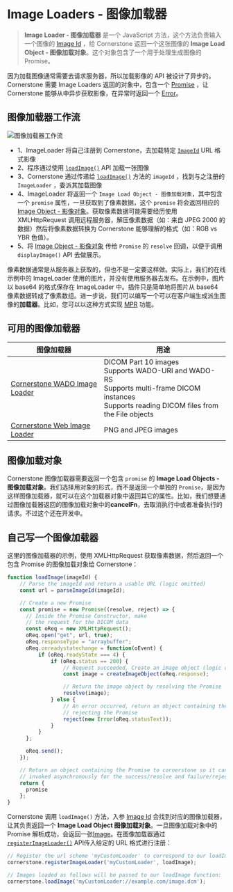 # Image Loaders - 图像加载器
> **Image Loader - 图像加载器** 是一个 JavaScript 方法，这个方法负责输入一个图像的 [Image Id](image-ids.md) ，给 Cornerstone 返回一个这张图像的 **Image Load Object - 图像加载对象**。这个对象包含了一个用于处理生成图像的 Promise。

因为加载图像通常需要去请求服务器，所以加载影像的 API 被设计了异步的。Cornerstone 需要 Image Loaders 返回的对象中，包含一个 [Promise](https://developer.mozilla.org/zh-CN/docs/Web/JavaScript/Reference/Global_Objects/Promise) ，让 Cornerstone 能够从中异步获取影像，在异常时返回一个 [Error](https://developer.mozilla.org/zh-CN/docs/Web/JavaScript/Reference/Global_Objects/Error)。

## 图像加载器工作流

<img :src="$withBase('/assets/img/image-loader-workflow.png')" alt="图像加载器工作流">

- 1、ImageLoader 将自己注册到 Cornerstone，去加载特定 [`ImageId`](../image-ids.md) URL 格式影像
- 2、程序通过使用 [`loadImage()`](../api.md#loadImage) API 加载一张图像
- 3、Cornerstone 通过传递给 [`loadImage()`](../api.md#loadImage) 方法的 `imageId` ，找到与之注册的 `ImageLoader` ，委派其加载图像
- 4、ImageLoader 将返回一个 `Image Load Object - 图像加载对象`，其中包含一个 `promise` 属性，一旦获取到了像素数据，这个 `promise` 将会返回相应的 [Image Object - 影像对象](./images.md)。获取像素数据可能需要经历使用 XMLHttpRequest 调用远程服务器，解压像素数据（如：来自 JPEG 2000 的数据）然后将像素数据转换为 Cornerstone 能够理解的格式（如：RGB vs YBR 色值）。
- 5、将 [Image Object - 影像对象](./images.md) 传给 `Promise` 的 `resolve` 回调，以便于调用 `displayImage()` API 去做展示。

像素数据通常是从服务器上获取的，但也不是一定要这样做。实际上，我们的在线示例中的 ImageLoader 使用的图片，并没有使用服务器去发布。在示例中，图片以 base64 的格式保存在 ImageLoader 中。插件只是简单地将图片从 base64 像素数据转成了像素数组。进一步说，我们可以编写一个可以在客户端生成派生图像的**加载器**。比如，您可以以这种方式实现 [MPR](http://www.xctmr.com/baike/ct/714aae590159663493528de8ab5368b7.html) 功能。

## 可用的图像加载器
图像加载器 | 用途
-------------| --------------
[Cornerstone WADO Image Loader](https://github.com/cornerstonejs/cornerstoneWADOImageLoader) | DICOM Part 10 images<br> Supports WADO-URI and WADO-RS<br> Supports multi-frame DICOM instances<br> Supports reading DICOM files from the File objects
[Cornerstone Web Image Loader](https://github.com/cornerstonejs/cornerstoneWebImageLoader) | PNG and JPEG images

<!-- *Feel free to send a Pull Request if you have an Image Loader you want to add to this list.* -->

## 图像加载对象

Cornerstone 图像加载器需要返回一个包含 `promise` 的 **Image Load Objects - 图像加载对象**。我们选择用对象的形式，而不是返回一个单独的 `Promise`，是因为这样图像加载器，就可以在这个加载器对象中返回其它的属性。比如，我们想要通过图像加载器返回的图像加载对象中的**cancelFn**，去取消执行中或者准备执行的请求。不过这个还在开发中。

## 自己写一个图像加载器
这里的图像加载器的示例，使用 XMLHttpRequest 获取像素数据，然后返回一个包含 Promise 的图像加载对象给 Cornerstone：

```javascript
function loadImage(imageId) {
    // Parse the imageId and return a usable URL (logic omitted)
    const url = parseImageId(imageId);

    // Create a new Promise
    const promise = new Promise((resolve, reject) => {
      // Inside the Promise Constructor, make
      // the request for the DICOM data
      const oReq = new XMLHttpRequest();
      oReq.open("get", url, true);
      oReq.responseType = "arraybuffer";
      oReq.onreadystatechange = function(oEvent) {
          if (oReq.readyState === 4) {
              if (oReq.status == 200) {
                  // Request succeeded, Create an image object (logic omitted)
                  const image = createImageObject(oReq.response);

                  // Return the image object by resolving the Promise
                  resolve(image);
              } else {
                  // An error occurred, return an object containing the error by
                  // rejecting the Promise
                  reject(new Error(oReq.statusText));
              }
          }
      };

      oReq.send();
    });

    // Return an object containing the Promise to cornerstone so it can setup callbacks to be
    // invoked asynchronously for the success/resolve and failure/reject scenarios.
    return {
      promise
    };
}
```

Cornerstone 调用 `loadImage()` 方法，入参 [Image Id](./image-ids.md) 会找到对应的图像加载器，让其负责返回一个 **Image Load Object 图像加载对象**。一旦图像加载对象中的 Promise 解析成功，会返回一张[Image](./images.md)。在图像加载器通过 [`registerImageLoader()`](../api.md#registerimageloader) API传入给定的 URL 格式进行注册：

````javascript
// Register the url scheme 'myCustomLoader' to correspond to our loadImage function
cornerstone.registerImageLoader('myCustomLoader', loadImage);

// Images loaded as follows will be passed to our loadImage function:
cornerstone.loadImage('myCustomLoader://example.com/image.dcm');
````
